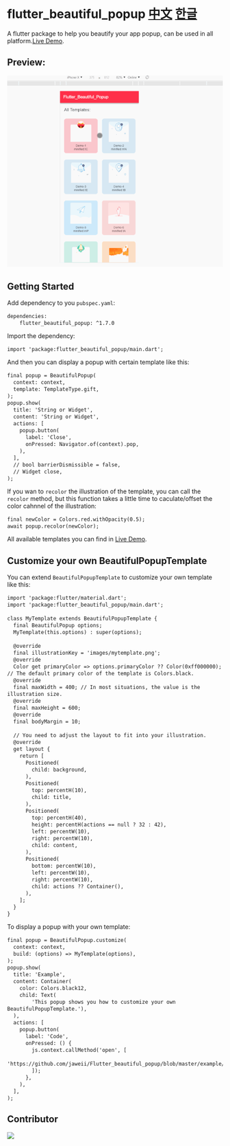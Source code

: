 # flutter_beautiful_popup [中文](https://github.com/jaweii/Flutter_beautiful_popup/blob/master/README_CN.md) [한글](./README_KR.md)

A flutter package to help you beautify your app popup, can be used in all platform.[Live Demo](https://jaweii.github.io/Flutter_beautiful_popup/example/build/web/#/).

## Preview:

<img src="./img/show.gif" style="max-height: 600px;">

## Getting Started

Add dependency to you `pubspec.yaml`:

```
dependencies:
    flutter_beautiful_popup: ^1.7.0
```

Import the dependency:

```
import 'package:flutter_beautiful_popup/main.dart';
```

And then you can display a popup with certain template like this:

```
final popup = BeautifulPopup(
  context: context,
  template: TemplateType.gift,
);
popup.show(
  title: 'String or Widget',
  content: 'String or Widget',
  actions: [
    popup.button(
      label: 'Close',
      onPressed: Navigator.of(context).pop,
    ),
  ],
  // bool barrierDismissible = false,
  // Widget close,
);
```

If you wan to `recolor` the illustration of the template, you can call the `recolor` method, but this function takes a little time to caculate/offset the color cahnnel of the illustration:

```
final newColor = Colors.red.withOpacity(0.5);
await popup.recolor(newColor);
```

All available templates you can find in [Live Demo](https://jaweii.github.io/Flutter_beautiful_popup/example/build/web/#/).

## Customize your own BeautifulPopupTemplate

You can extend `BeautifulPopupTemplate` to customize your own template like this:

```
import 'package:flutter/material.dart';
import 'package:flutter_beautiful_popup/main.dart';

class MyTemplate extends BeautifulPopupTemplate {
  final BeautifulPopup options;
  MyTemplate(this.options) : super(options);

  @override
  final illustrationKey = 'images/mytemplate.png';
  @override
  Color get primaryColor => options.primaryColor ?? Color(0xff000000); // The default primary color of the template is Colors.black.
  @override
  final maxWidth = 400; // In most situations, the value is the illustration size.
  @override
  final maxHeight = 600;
  @override
  final bodyMargin = 10;

  // You need to adjust the layout to fit into your illustration.
  @override
  get layout {
    return [
      Positioned(
        child: background,
      ),
      Positioned(
        top: percentH(10),
        child: title,
      ),
      Positioned(
        top: percentH(40),
        height: percentH(actions == null ? 32 : 42),
        left: percentW(10),
        right: percentW(10),
        child: content,
      ),
      Positioned(
        bottom: percentW(10),
        left: percentW(10),
        right: percentW(10),
        child: actions ?? Container(),
      ),
    ];
  }
}
```

To display a popup with your own template:

```
final popup = BeautifulPopup.customize(
  context: context,
  build: (options) => MyTemplate(options),
);
popup.show(
  title: 'Example',
  content: Container(
    color: Colors.black12,
    child: Text(
        'This popup shows you how to customize your own BeautifulPopupTemplate.'),
  ),
  actions: [
    popup.button(
      label: 'Code',
      onPressed: () {
        js.context.callMethod('open', [
          'https://github.com/jaweii/Flutter_beautiful_popup/blob/master/example/lib/MyTemplate.dart'
        ]);
      },
    ),
  ],
);
```

## Contributor

<a href="https://github.com/jaweii/Flutter_beautiful_popup/graphs/contributors">
  <img src="https://contrib.rocks/image?repo=jaweii/Flutter_beautiful_popup" />
</a>

